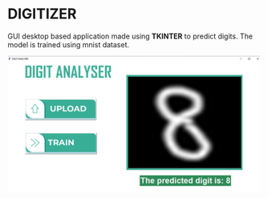 # DIGITIZER
GUI desktop based application made using **TKINTER** to predict digits. The model is trained using mnist dataset.

![](images/interface.PNG)
